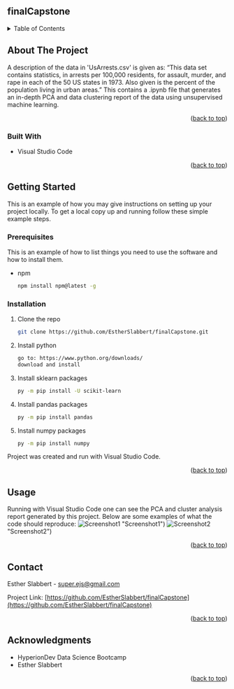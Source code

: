 ## finalCapstone

<!-- TABLE OF CONTENTS -->
<details>
  <summary>Table of Contents</summary>
  <ol>
    <li>
      <a href="#about-the-project">About The Project</a>
      <ul>
        <li><a href="#built-with">Built With</a></li>
      </ul>
    </li>
    <li>
      <a href="#getting-started">Getting Started</a>
      <ul>
        <li><a href="#prerequisites">Prerequisites</a></li>
        <li><a href="#installation">Installation</a></li>
      </ul>
    </li>
    <li><a href="#usage">Usage</a></li>
    <li><a href="#contact">Contact</a></li>
    <li><a href="#acknowledgments">Acknowledgments</a></li>
  </ol>
</details>

<!-- ABOUT THE PROJECT -->
## About The Project

A description of the data in 'UsArrests.csv' is given as: “This data set contains statistics, in arrests per 100,000 residents, for assault, murder, and rape in each of the 50 US states in 1973. Also given is the percent of the population living in urban areas.”
This contains a .ipynb file that generates an in-depth PCA and data clustering report of the data using unsupervised machine learning.

<p align="right">(<a href="#readme-top">back to top</a>)</p>



### Built With

* Visual Studio Code

<p align="right">(<a href="#readme-top">back to top</a>)</p>



<!-- GETTING STARTED -->
## Getting Started

This is an example of how you may give instructions on setting up your project locally.
To get a local copy up and running follow these simple example steps.

### Prerequisites

This is an example of how to list things you need to use the software and how to install them.
* npm
  ```sh
  npm install npm@latest -g
  ```

### Installation

1. Clone the repo
   ```sh
   git clone https://github.com/EstherSlabbert/finalCapstone.git
   ```
2. Install python
   ```sh
   go to: https://www.python.org/downloads/
   download and install
   ```
3. Install sklearn packages
   ```sh
   py -m pip install -U scikit-learn
   ```
4. Install pandas packages
   ```sh
   py -m pip install pandas
   ```
5. Install numpy packages
   ```sh
   py -m pip install numpy
   ```
Project was created and run with Visual Studio Code.


<p align="right">(<a href="#readme-top">back to top</a>)</p>



<!-- USAGE EXAMPLES -->
## Usage

Running with Visual Studio Code one can see the PCA and cluster analysis report generated by this project.
Below are some examples of what the code should reproduce:
![Screenshot1](https://raw.github.com/EstherSlabbert/finalCapstone/master/Picture1.jpeg) "Screenshot1")
![Screenshot2](https://raw.github.com/EstherSlabbert/finalCapstone/master/Picture2.jpeg) "Screenshot2")

<p align="right">(<a href="#readme-top">back to top</a>)</p>



<!-- CONTACT -->
## Contact

Esther Slabbert - super.ejs@gmail.com

Project Link: [https://github.com/EstherSlabbert/finalCapstone](https://github.com/EstherSlabbert/finalCapstone)

<p align="right">(<a href="#readme-top">back to top</a>)</p>



<!-- ACKNOWLEDGMENTS -->
## Acknowledgments

* HyperionDev Data Science Bootcamp
* Esther Slabbert

<p align="right">(<a href="#readme-top">back to top</a>)</p>
